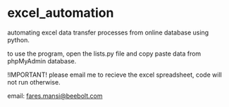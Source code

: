 # excel_automation
automating excel data transfer processes from online database using python.

to use the program, open the lists.py file and copy paste data from phpMyAdmin database.

!IMPORTANT! please email me to recieve the excel spreadsheet, code will not run otherwise.

email: fares.mansi@beebolt.com
